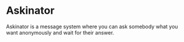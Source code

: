 # Askinator
Askinator is a message system where you can ask somebody what you want anonymously and wait for their answer.
